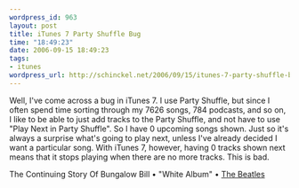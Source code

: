 ```yaml
--- 
wordpress_id: 963
layout: post
title: iTunes 7 Party Shuffle Bug
time: "18:49:23"
date: 2006-09-15 18:49:23
tags: 
- itunes
wordpress_url: http://schinckel.net/2006/09/15/itunes-7-party-shuffle-bug/
---
```

Well, I've come across a bug in iTunes 7. I use Party Shuffle, but since I often spend time sorting through my 7626 songs, 784 podcasts, and so on, I like to be able to just add tracks to the Party Shuffle, and not have to use "Play Next in Party Shuffle". So I have 0 upcoming songs shown. Just so it's always a surprise what's going to play next, unless I've already decided I want a particular song. With iTunes 7, however, having 0 tracks shown next means that it stops playing when there are no more tracks. This is bad. 

The Continuing Story Of Bungalow Bill • "White Album" • [The Beatles][1]

   [1]: http://www.google.com/search?q=%22The%20Beatles%22

